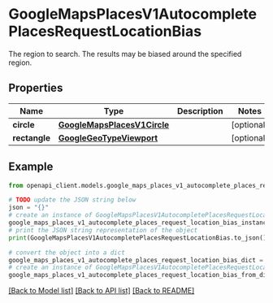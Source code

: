 # GoogleMapsPlacesV1AutocompletePlacesRequestLocationBias

The region to search. The results may be biased around the specified region.

## Properties

Name | Type | Description | Notes
------------ | ------------- | ------------- | -------------
**circle** | [**GoogleMapsPlacesV1Circle**](GoogleMapsPlacesV1Circle.md) |  | [optional] 
**rectangle** | [**GoogleGeoTypeViewport**](GoogleGeoTypeViewport.md) |  | [optional] 

## Example

```python
from openapi_client.models.google_maps_places_v1_autocomplete_places_request_location_bias import GoogleMapsPlacesV1AutocompletePlacesRequestLocationBias

# TODO update the JSON string below
json = "{}"
# create an instance of GoogleMapsPlacesV1AutocompletePlacesRequestLocationBias from a JSON string
google_maps_places_v1_autocomplete_places_request_location_bias_instance = GoogleMapsPlacesV1AutocompletePlacesRequestLocationBias.from_json(json)
# print the JSON string representation of the object
print(GoogleMapsPlacesV1AutocompletePlacesRequestLocationBias.to_json())

# convert the object into a dict
google_maps_places_v1_autocomplete_places_request_location_bias_dict = google_maps_places_v1_autocomplete_places_request_location_bias_instance.to_dict()
# create an instance of GoogleMapsPlacesV1AutocompletePlacesRequestLocationBias from a dict
google_maps_places_v1_autocomplete_places_request_location_bias_from_dict = GoogleMapsPlacesV1AutocompletePlacesRequestLocationBias.from_dict(google_maps_places_v1_autocomplete_places_request_location_bias_dict)
```
[[Back to Model list]](../README.md#documentation-for-models) [[Back to API list]](../README.md#documentation-for-api-endpoints) [[Back to README]](../README.md)


